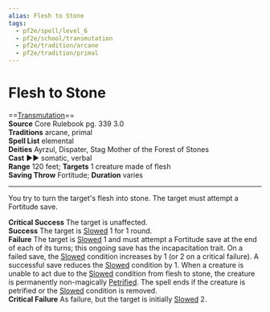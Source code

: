 ```yaml
---
alias: Flesh to Stone
tags:
  - pf2e/spell/level_6
  - pf2e/school/transmutation
  - pf2e/tradition/arcane
  - pf2e/tradition/primal
---
```


# Flesh to Stone

==[Transmutation](Transmutation.md)==  
__Source__ Core Rulebook pg. 339 3.0  
**Traditions** arcane, primal  
**Spell List** elemental  
**Deities** Ayrzul, Dispater, Stag Mother of the Forest of Stones  
**Cast** ►► somatic, verbal  
**Range** 120 feet; **Targets** 1 creature made of flesh  
**Saving Throw** Fortitude; **Duration** varies

---

You try to turn the target's flesh into stone. The target must attempt a Fortitude save.

**Critical Success** The target is unaffected.  
**Success** The target is [Slowed](Slowed.md) 1 for 1 round.  
**Failure** The target is [Slowed](Slowed.md) 1 and must attempt a Fortitude save at the end of each of its turns; this ongoing save has the incapacitation trait. On a failed save, the [Slowed](Slowed.md) condition increases by 1 (or 2 on a critical failure). A successful save reduces the [Slowed](Slowed.md) condition by 1. When a creature is unable to act due to the [Slowed](Slowed.md) condition from flesh to stone, the creature is permanently non-magically [Petrified](Petrified.md). The spell ends if the creature is petrified or the [Slowed](Slowed.md) condition is removed.  
**Critical Failure** As failure, but the target is initially [Slowed](Slowed.md) 2.
